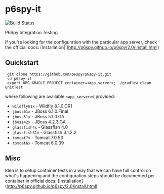 p6spy-it
========

[![Build Status](https://secure.travis-ci.org/p6spy/p6spy-it.png?branch=master)](http://travis-ci.org/p6spy/p6spy-it)   

P6Spy Integration Testing

If you're looking for the configuration with the particular app server, check the official docs: [Installation] (http://p6spy.github.io/p6spy/2.0/install.html)

Quickstart
----------

     git clone https://github.com/p6spy/p6spy-it.git
     cd p6spy-it
     export ORG_GRADLE_PROJECT_container=<app_server>; ./gradlew clean unitTest
     
where following are available `<app_server>`s provided:
  * `wildfly81x` - Wildfly 8.1.0.CR1
  * `jboss61x` - JBoss 6.1.0.Final
  * `jboss51x` - JBoss 5.1.0.GA
  * `jboss42x` - JBoss 4.2.3.GA
  * `glassfish4x` - Glassfish 4.0
  * `glassfish31x` - Glassfish 3.1.2.2
  * `tomcat7x` - Tomcat 7.0.53
  * `tomcat6x` - Tomcat 6.0.39

Misc
----

Idea is to setup container tests in a way that we can have full control on what's happening and the configuration steps should be documented per container in official docs: [Installation] (http://p6spy.github.io/p6spy/2.0/install.html)   